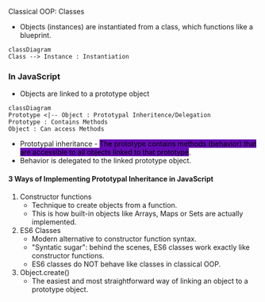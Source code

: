 Classical OOP: Classes
- Objects (instances) are instantiated from a class, which functions like a blueprint.

```mermaid
classDiagram
Class --> Instance : Instantiation
```

### In JavaScript
- Objects are linked to a prototype object
```mermaid
classDiagram
Prototype <|-- Object : Prototypal Inheritence/Delegation
Prototype : Contains Methods
Object : Can access Methods
```
- Prototypal inheritance - <mark style="background: #650BB3;">The prototype contains methods (behavior) that are accessible to all objects linked to that prototype</mark>.
- Behavior is delegated to the linked prototype object.

#### 3 Ways of Implementing Prototypal Inheritance in JavaScript
1. Constructor functions 
	- Technique to create objects from a function.
	- This is how built-in objects like Arrays, Maps or Sets are actually implemented.
2. ES6 Classes
	- Modern alternative to constructor function syntax.
	- "Syntatic sugar": behind the scenes, ES6 classes work exactly like constructor functions.
	- ES6 classes do NOT behave like classes in classical OOP.
3. Object.create()
	- The easiest and most straightforward way of linking an object to a prototype object.